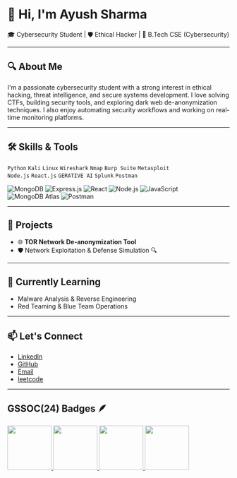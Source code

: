 # 👋 Hi, I'm Ayush Sharma

🎓 Cybersecurity Student | 🛡️ Ethical Hacker | 
📍 B.Tech CSE (Cybersecurity) 

---

## 🔍 About Me

I'm a passionate cybersecurity student with a strong interest in ethical hacking, threat intelligence, and secure systems development. I love solving CTFs, building security tools, and exploring dark web de-anonymization techniques. I also enjoy automating security workflows and working on real-time monitoring platforms.

---

## 🛠️ Skills & Tools

`Python` `Kali` `Linux` `Wireshark` `Nmap` `Burp Suite` `Metasploit`  
`Node.js` `React.js`  `GERATIVE AI`
`Splunk`  `Postman`



![MongoDB](https://img.shields.io/badge/-MongoDB-4EA94B?style=flat&logo=mongodb&logoColor=white)
![Express.js](https://img.shields.io/badge/-Express.js-000000?style=flat&logo=express&logoColor=white)
![React](https://img.shields.io/badge/-React-61DAFB?style=flat&logo=react&logoColor=white)
![Node.js](https://img.shields.io/badge/-Node.js-339933?style=flat&logo=node.js&logoColor=white)
![JavaScript](https://img.shields.io/badge/-JavaScript-F7DF1E?style=flat&logo=javascript&logoColor=black)
![MongoDB Atlas](https://img.shields.io/badge/-MongoDB%20Atlas-4EA94B?style=flat&logo=mongodb)
![Postman](https://img.shields.io/badge/-Postman-FF6C37?style=flat&logo=postman&logoColor=white)


---

## 🚀 Projects

 
- 🌐 **TOR Network De-anonymization Tool**  
- 🛡️ Network Exploitation & Defense Simulation 🔍 
 
 

---

## 🧠 Currently Learning

- Malware Analysis & Reverse Engineering  
- Red Teaming & Blue Team Operations  

---

## 📫 Let's Connect

- [LinkedIn](https://linkedin.com/in/ayush-sharma-884595255)
- [GitHub](https://github.com/ayush1918)
- [Email](mailto:ayushsharmahr4@gmail.com)
- [leetcode](https://leetcode.com/u/ayushsharmahr4/)

---

## GSSOC(24) Badges 🪶
<div style='display:flex; align-items:center; gap: 10px;' align='center'><a href="https://gssoc.girlscript.tech/leaderboard">
<img src="https://raw.githubusercontent.com/GSSoC24/Postman-Challenge/main/docs/assets/Postman%20White.png" width="100px" height="100px" />
  <img src="https://raw.githubusercontent.com/GSSoC24/Postman-Challenge/main/docs/assets/1.png" width="100px" height="100px" />
  <img src="https://raw.githubusercontent.com/GSSoC24/Postman-Challenge/main/docs/assets/2.png" width="100px" height="100px" />
  <img src="https://raw.githubusercontent.com/GSSoC24/Postman-Challenge/main/docs/assets/3.png" width="100px" height="100px" />
 </a>
</div>

